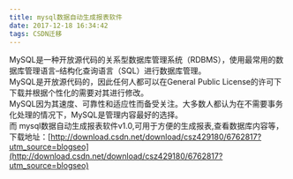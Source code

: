 ```yaml
---
title: mysql数据自动生成报表软件
date: 2017-12-18 16:34:42
tags: CSDN迁移
---
```

  MySQL是一种开放源代码的关系型数据库管理系统（RDBMS），使用最常用的数据库管理语言–结构化查询语言（SQL）进行数据库管理。   
 MySQL是开放源代码的，因此任何人都可以在General Public License的许可下下载并根据个性化的需要对其进行修改。   
 MySQL因为其速度、可靠性和适应性而备受关注。大多数人都认为在不需要事务化处理的情况下，MySQL是管理内容最好的选择。   
 而 mysql数据自动生成报表软件v1.0,可用于方便的生成报表,查看数据库内容等，下载地址：[http://download.csdn.net/download/csz429180/6762817?utm_source=blogseo](http://download.csdn.net/download/csz429180/6762817?utm_source=blogseo)

   
  